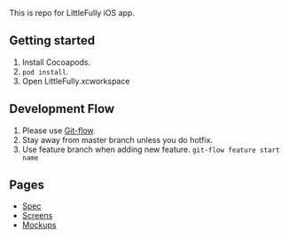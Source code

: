 This is repo for LittleFully iOS app.

## Getting started

1. Install Cocoapods.
2. `pod install`.
2. Open LittleFully.xcworkspace

## Development Flow

1. Please use [Git-flow](http://nvie.com/posts/a-successful-git-branching-model/). 
2. Stay away from master branch unless you do hotfix.
3. Use feature branch when adding new feature. `git-flow feature start name`


## Pages

- [Spec](https://github.com/nicnocquee/LittleFully-iOS/wiki/SPEC)
- [Screens](https://github.com/nicnocquee/LittleFully-iOS/wiki/SCREENS)
- [Mockups](https://github.com/nicnocquee/LittleFully-iOS/wiki/Mockups)
